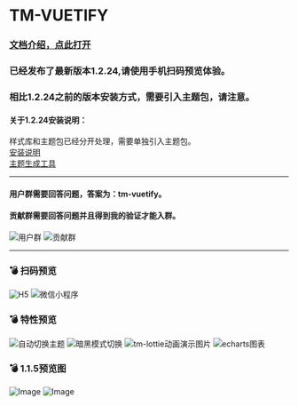 # TM-VUETIFY

### [文档介绍，点此打开](http://jx2d.cn)
### 已经发布了最新版本1.2.24,请使用手机扫码预览体验。
### 相比1.2.24之前的版本安装方式，需要引入主题包，请注意。

#### 关于1.2.24安装说明：
样式库和主题包已经分开处理，需要单独引入主题包。<br>
[安装说明](http://localhost:8081/guid/start/%E5%AE%89%E8%A3%85.html)<br>
[主题生成工具](https://jx2d.cn/themetool/)

---

#### 用户群需要回答问题，答案为：tm-vuetify。
#### 贡献群需要回答问题并且得到我的验证才能入群。
![用户群](https://jx2d.cn/yuwuimages/tmUI%E7%94%A8%E6%88%B7%E7%BE%A4%E7%BE%A4%E8%81%8A%E4%BA%8C%E7%BB%B4%E7%A0%81.png)
![贡献群](https://jx2d.cn/yuwuimages/tmUI%E8%B4%A1%E7%8C%AE%E7%BE%A4%E7%BE%A4%E8%81%8A%E4%BA%8C%E7%BB%B4%E7%A0%81.png)

---

### :bomb: 扫码预览
![H5](http://jx2d.cn/uniapp/static/qrprev.png)
![微信小程序](https://jx2d.cn/yuwuimages/weichatapp.jpg)

### :bomb: 特性预览
![自动切换主题](https://jx2d.cn/yuwuimages/themechange.gif)
![暗黑模式切换](https://jx2d.cn/yuwuimages/blacktheme.gif)
![tm-lottie动画演示图片](https://jx2d.cn/yuwuimages/lottie/ani_lottie_play.gif)
![echarts图表](https://jx2d.cn/yuwuimages/echarts.gif)
### :bomb: 1.1.5预览图
![Image](https://jx2d.cn/images/1@2x.jpg)
![Image](https://jx2d.cn/images/2@2x.jpg)

